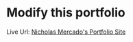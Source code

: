 # Modify this portfolio

Live Url: [Nicholas Mercado's Portfolio Site](https://nicholas-mercado-portfolio.netlify.app/)
